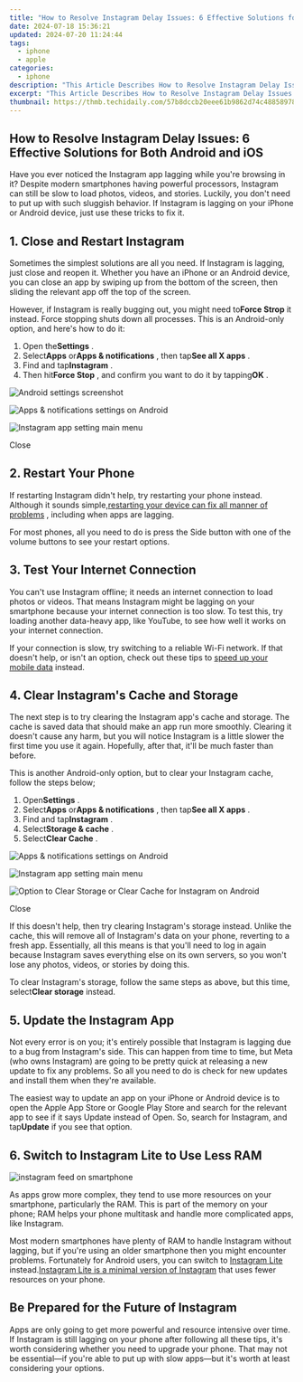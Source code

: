 ```yaml
---
title: "How to Resolve Instagram Delay Issues: 6 Effective Solutions for Both Android and iOS"
date: 2024-07-18 15:36:21
updated: 2024-07-20 11:24:44
tags:
  - iphone
  - apple
categories:
  - iphone
description: "This Article Describes How to Resolve Instagram Delay Issues: 6 Effective Solutions for Both Android and iOS"
excerpt: "This Article Describes How to Resolve Instagram Delay Issues: 6 Effective Solutions for Both Android and iOS"
thumbnail: https://thmb.techidaily.com/57b8dccb20eee61b9862d74c48858978ad644b0b3c9c032196c655a977f2efc6.jpg
---
```


## How to Resolve Instagram Delay Issues: 6 Effective Solutions for Both Android and iOS

 Have you ever noticed the Instagram app lagging while you're browsing in it? Despite modern smartphones having powerful processors, Instagram can still be slow to load photos, videos, and stories. Luckily, you don't need to put up with such sluggish behavior. If Instagram is lagging on your iPhone or Android device, just use these tricks to fix it.

## 1\. Close and Restart Instagram

 Sometimes the simplest solutions are all you need. If Instagram is lagging, just close and reopen it. Whether you have an iPhone or an Android device, you can close an app by swiping up from the bottom of the screen, then sliding the relevant app off the top of the screen.

 However, if Instagram is really bugging out, you might need to**Force Strop** it instead. Force stopping shuts down all processes. This is an Android-only option, and here's how to do it:

1. Open the**Settings** .
2. Select**Apps** or**Apps & notifications** , then tap**See all X apps** .
3. Find and tap**Instagram** .
4. Then hit**Force Stop** , and confirm you want to do it by tapping**OK** .

![Android settings screenshot](https://static1.makeuseofimages.com/wordpress/wp-content/uploads/2021/12/WhatsApp-Image-2021-12-10-at-32149-PM.jpeg)

![Apps & notifications settings on Android](https://static1.makeuseofimages.com/wordpress/wp-content/uploads/2021/12/android-apps-menu---screenshot.jpeg)

![Instagram app setting main menu](https://static1.makeuseofimages.com/wordpress/wp-content/uploads/2021/12/instagram-app-setting---mian-menu---screenshot-1.jpeg)

Close

## 2\. Restart Your Phone

 If restarting Instagram didn't help, try restarting your phone instead. Although it sounds simple,[restarting your device can fix all manner of problems](https://www.makeuseof.com/why-restarting-smartphone-fixes-most-problems/) , including when apps are lagging.

 For most phones, all you need to do is press the Side button with one of the volume buttons to see your restart options.

## 3\. Test Your Internet Connection

 You can't use Instagram offline; it needs an internet connection to load photos or videos. That means Instagram might be lagging on your smartphone because your internet connection is too slow. To test this, try loading another data-heavy app, like YouTube, to see how well it works on your internet connection.

 If your connection is slow, try switching to a reliable Wi-Fi network. If that doesn't help, or isn't an option, check out these tips to [speed up your mobile data](https://www.makeuseof.com/tag/speed-up-slow-mobile-data/) instead.

## 4\. Clear Instagram's Cache and Storage

 The next step is to try clearing the Instagram app's cache and storage. The cache is saved data that should make an app run more smoothly. Clearing it doesn't cause any harm, but you will notice Instagram is a little slower the first time you use it again. Hopefully, after that, it'll be much faster than before.

 This is another Android-only option, but to clear your Instagram cache, follow the steps below;

1. Open**Settings** .
2. Select**Apps** or**Apps & notifications** , then tap**See all X apps** .
3. Find and tap**Instagram** .
4. Select**Storage & cache** .
5. Select**Clear Cache** .

![Apps & notifications settings on Android](https://static1.makeuseofimages.com/wordpress/wp-content/uploads/2021/12/android-apps-menu---screenshot.jpeg)

![Instagram app setting main menu](https://static1.makeuseofimages.com/wordpress/wp-content/uploads/2021/12/instagram-app-setting---mian-menu---screenshot-1.jpeg)

![Option to Clear Storage or Clear Cache for Instagram on Android](https://static1.makeuseofimages.com/wordpress/wp-content/uploads/2021/12/instagram-app-setting---clear-storage-and-cache---screenshot.jpeg)

Close

 If this doesn't help, then try clearing Instagram's storage instead. Unlike the cache, this will remove all of Instagram's data on your phone, reverting to a fresh app. Essentially, all this means is that you'll need to log in again because Instagram saves everything else on its own servers, so you won't lose any photos, videos, or stories by doing this.

 To clear Instagram's storage, follow the same steps as above, but this time, select**Clear storage** instead.

## 5\. Update the Instagram App

 Not every error is on you; it's entirely possible that Instagram is lagging due to a bug from Instagram's side. This can happen from time to time, but Meta (who owns Instagram) are going to be pretty quick at releasing a new update to fix any problems. So all you need to do is check for new updates and install them when they're available.

 The easiest way to update an app on your iPhone or Android device is to open the Apple App Store or Google Play Store and search for the relevant app to see if it says Update instead of Open. So, search for Instagram, and tap**Update** if you see that option.

## 6\. Switch to Instagram Lite to Use Less RAM

![instagram feed on smartphone](https://static1.makeuseofimages.com/wordpress/wp-content/uploads/2021/11/ig-feed-smartphone.jpg)

 As apps grow more complex, they tend to use more resources on your smartphone, particularly the RAM. This is part of the memory on your phone; RAM helps your phone multitask and handle more complicated apps, like Instagram.

 Most modern smartphones have plenty of RAM to handle Instagram without lagging, but if you're using an older smartphone then you might encounter problems. Fortunately for Android users, you can switch to [Instagram Lite](https://www.anrdoezrs.net/links/7251228/type/dlg/sid/UUmuoUeUpU2005407/https://play.google.com/store/apps/details?id=com.instagram.lite) instead.[Instagram Lite is a minimal version of Instagram](https://www.makeuseof.com/instagram-vs-instagram-lite-differences/) that uses fewer resources on your phone.

## Be Prepared for the Future of Instagram

 Apps are only going to get more powerful and resource intensive over time. If Instagram is still lagging on your phone after following all these tips, it's worth considering whether you need to upgrade your phone. That may not be essential—if you're able to put up with slow apps—but it's worth at least considering your options.

<ins class="adsbygoogle"
     style="display:block"
     data-ad-format="autorelaxed"
     data-ad-client="ca-pub-7571918770474297"
     data-ad-slot="1223367746"></ins>



<ins class="adsbygoogle"
     style="display:block"
     data-ad-client="ca-pub-7571918770474297"
     data-ad-slot="8358498916"
     data-ad-format="auto"
     data-full-width-responsive="true"></ins>
